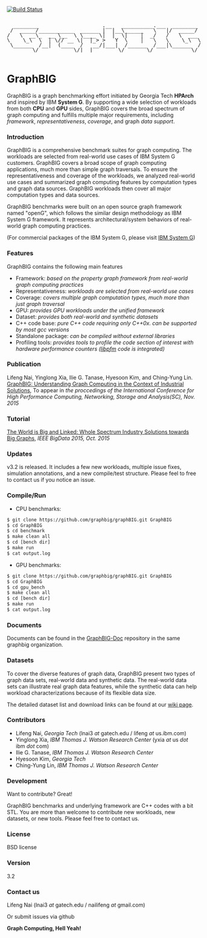 [![Build Status](https://travis-ci.org/graphbig/graphBIG.svg?branch=master)](https://travis-ci.org/graphbig/graphBIG)
<pre style="display:inline-block;line-height:13px;">
  ________                    .__   __________.___  ________
 /  _____/___________  ______ |  |__\______   \   |/  _____/
/   \  __\_  __ \__  \ \____ \|  |  \|    |  _/   /   \  ___
\    \_\  \  | \// __ \|  |_> >   Y  \    |   \   \    \_\  \
 \______  /__|  (____  /   __/|___|  /______  /___|\______  /
        \/           \/|__|        \/       \/            \/
</pre>

# GraphBIG
GraphBIG is a graph benchmarking effort initiated by Georgia Tech __HPArch__ and inspired by IBM __System G__. By supporting a wide selection of workloads from both __CPU__ and __GPU__ sides,
GraphBIG covers the broad spectrum of graph computing and fulfills multiple major requirements, including _framework_, _representativeness_, _coverage_, and graph _data support_.


### Introduction
GraphBIG is a comprehensive benchmark suites for graph computing. The workloads are selected from
real-world use cases of IBM System G customers. GraphBIG covers a broad scope of graph computing applications,
much more than simple graph traversals.
To ensure the representativeness and coverage of the workloads, we analyzed real-world
use cases and summarized graph computing features by computation types and graph data sources.
GraphBIG workloads then cover all major computation types and data sources. 

GraphBIG benchmarks were built on an open source graph framework
named "openG", which follows the similar design methodology as IBM System G framework.
It represents architectural/system behaviors of real-world graph computing practices.

(For commercial packages of the IBM System G, please visit [IBM System G])

### Features
GraphBIG contains the following main features
- Framework: _based on the property graph framework from real-world graph computing practices_
- Representativeness: _workloads are selected from real-world use cases_
- Coverage: _covers multiple graph computation types, much more than just graph traversal_
- GPU: _provides GPU workloads under the unified framework_
- Dataset: _provides both real-world and synthetic datasets_
- C++ code base: _pure C++ code requiring only C++0x. can be supported by most gcc versions_
- Standalone package: _can be compiled without external libraries_
- Profiling tools: _provides tools to profile the code section of interest with hardware performance counters ([libpfm] code is integrated)_

### Publication
Lifeng Nai, Yinglong Xia, Ilie G. Tanase, Hyesoon Kim, and Ching-Yung Lin. [GraphBIG: Understanding Graph Computing in the Context of Industrial Solutions](http://nailifeng.org/pubs/sc-graphbig.pdf), To appear in _the proccedings of the International Conference for High Performance Computing, Networking, Storage and Analysis(SC), Nov. 2015_

### Tutorial
[The World is Big and Linked: Whole Spectrum Industry Solutions towards Big Graphs](http://cci.drexel.edu/bigdata/bigdata2015/tutorials.html), _IEEE BigData 2015, Oct. 2015_

### Updates
v3.2 is released. It includes a few new workloads, multiple issue fixes, simulation annotations, and a new compile/test structure. Please feel to free to contact us if you notice an issue. 

### Compile/Run

- CPU benchmarks:
```sh
$ git clone https://github.com/graphbig/graphBIG.git GraphBIG
$ cd GraphBIG
$ cd benchmark
$ make clean all
$ cd [bench dir]
$ make run
$ cat output.log
```

- GPU benchmarks:
```sh
$ git clone https://github.com/graphbig/graphBIG.git GraphBIG
$ cd GraphBIG
$ cd gpu_bench
$ make clean all
$ cd [bench dir]
$ make run
$ cat output.log
```

### Documents

Documents can be found in the [GraphBIG-Doc](https://github.com/graphbig/GraphBIG-Doc) repository in the same graphbig organization. 

### Datasets
To cover the diverse features of graph data, GraphBIG present two types of graph data sets, real-world data and synthetic data. The real-world data sets can illustrate real graph data features, while the synthetic data can help workload characterizations because of its flexible data size.

The detailed dataset list and download links can be found at our [wiki page](https://github.com/graphbig/graphBIG/wiki/GraphBIG-Dataset "Dataset").

### Contributors
- Lifeng Nai, _Georgia Tech_ (lnai3 _at_ gatech.edu / lifeng _at_ us.ibm.com)  
- Yinglong Xia, _IBM Thomas J. Watson Research Center_ (yxia _at_ us _dot_ ibm _dot_ com)  
- Ilie G. Tanase, _IBM Thomas J. Watson Research Center_  
- Hyesoon Kim, _Georgia Tech_  
- Ching-Yung Lin, _IBM Thomas J. Watson Research Center_

### Development

Want to contribute? Great!

GraphBIG benchmarks and underlying framework are C++ codes with a bit STL.
You are more than welcome to contribute new workloads, new datasets, or new tools. Please
feel free to contact us.

### License
BSD license

### Version
3.2

### Contact us
Lifeng Nai (lnai3 _at_ gatech.edu / nailifeng _at_ gmail.com)

Or submit issues via github

**Graph Computing, Hell Yeah!**

[IBM System G]:http://systemg.mybluemix.net/
[libpfm]:http://perfmon2.sourceforge.net/
